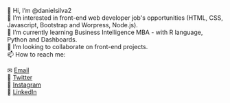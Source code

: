 👋 Hi, I’m @danielsilva2 <br>
👀 I’m interested in front-end web developer job's opportunities (HTML, CSS, Javascript, Bootstrap and Worpress, Node.js). <br>
🌱 I’m currently learning Business Intelligence MBA - with R language, Python and Dashboards.<br>
💞️ I’m looking to collaborate on front-end projects.  <br>
📫 How to reach me: <br>

<!-- 🚀 Site -->
✉ <a href="mailto:daniel.silva0740@gmail.com" target="_blank">Email</a> <br>
🐥 <a href="https://twitter.com/sagazcity/" target="_blank">Twitter</a> <br>
📸 <a href="https://www.instagram.com/ehodanniel/" target="_blank">Instagram</a> <br>
💼 <a href="https://www.linkedin.com/in/daniel-snascimento/" target="_blank">LinkedIn</a>
